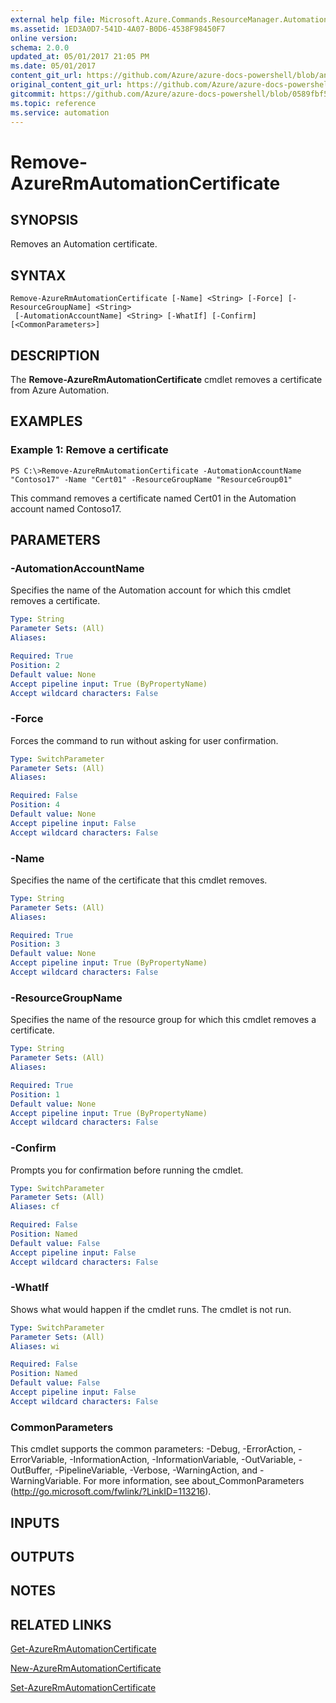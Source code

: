 ```yaml
---
external help file: Microsoft.Azure.Commands.ResourceManager.Automation.dll-Help.xml
ms.assetid: 1ED3A0D7-541D-4A07-B0D6-4538F98450F7
online version:
schema: 2.0.0
updated_at: 05/01/2017 21:05 PM
ms.date: 05/01/2017
content_git_url: https://github.com/Azure/azure-docs-powershell/blob/anne052617/azureps-cmdlets-docs/ResourceManager/AzureRM.Automation/v1.0.12/Remove-AzureRMAutomationCertificate.md
original_content_git_url: https://github.com/Azure/azure-docs-powershell/blob/anne052617/azureps-cmdlets-docs/ResourceManager/AzureRM.Automation/v1.0.12/Remove-AzureRMAutomationCertificate.md
gitcommit: https://github.com/Azure/azure-docs-powershell/blob/0589fbf53d27e39e0cf445261d29c64fb0859d62
ms.topic: reference
ms.service: automation
---
```


# Remove-AzureRmAutomationCertificate

## SYNOPSIS
Removes an Automation certificate.

## SYNTAX

```
Remove-AzureRmAutomationCertificate [-Name] <String> [-Force] [-ResourceGroupName] <String>
 [-AutomationAccountName] <String> [-WhatIf] [-Confirm] [<CommonParameters>]
```

## DESCRIPTION
The **Remove-AzureRmAutomationCertificate** cmdlet removes a certificate from Azure Automation.

## EXAMPLES

### Example 1: Remove a certificate
```
PS C:\>Remove-AzureRmAutomationCertificate -AutomationAccountName "Contoso17" -Name "Cert01" -ResourceGroupName "ResourceGroup01"
```

This command removes a certificate named Cert01 in the Automation account named Contoso17.

## PARAMETERS

### -AutomationAccountName
Specifies the name of the Automation account for which this cmdlet removes a certificate.

```yaml
Type: String
Parameter Sets: (All)
Aliases: 

Required: True
Position: 2
Default value: None
Accept pipeline input: True (ByPropertyName)
Accept wildcard characters: False
```

### -Force
Forces the command to run without asking for user confirmation.

```yaml
Type: SwitchParameter
Parameter Sets: (All)
Aliases: 

Required: False
Position: 4
Default value: None
Accept pipeline input: False
Accept wildcard characters: False
```

### -Name
Specifies the name of the certificate that this cmdlet removes.

```yaml
Type: String
Parameter Sets: (All)
Aliases: 

Required: True
Position: 3
Default value: None
Accept pipeline input: True (ByPropertyName)
Accept wildcard characters: False
```

### -ResourceGroupName
Specifies the name of the resource group for which this cmdlet removes a certificate.

```yaml
Type: String
Parameter Sets: (All)
Aliases: 

Required: True
Position: 1
Default value: None
Accept pipeline input: True (ByPropertyName)
Accept wildcard characters: False
```

### -Confirm
Prompts you for confirmation before running the cmdlet.

```yaml
Type: SwitchParameter
Parameter Sets: (All)
Aliases: cf

Required: False
Position: Named
Default value: False
Accept pipeline input: False
Accept wildcard characters: False
```

### -WhatIf
Shows what would happen if the cmdlet runs.
The cmdlet is not run.

```yaml
Type: SwitchParameter
Parameter Sets: (All)
Aliases: wi

Required: False
Position: Named
Default value: False
Accept pipeline input: False
Accept wildcard characters: False
```

### CommonParameters
This cmdlet supports the common parameters: -Debug, -ErrorAction, -ErrorVariable, -InformationAction, -InformationVariable, -OutVariable, -OutBuffer, -PipelineVariable, -Verbose, -WarningAction, and -WarningVariable. For more information, see about_CommonParameters (http://go.microsoft.com/fwlink/?LinkID=113216).

## INPUTS

## OUTPUTS

## NOTES

## RELATED LINKS

[Get-AzureRmAutomationCertificate](./Get-AzureRMAutomationCertificate.md)

[New-AzureRmAutomationCertificate](./New-AzureRMAutomationCertificate.md)

[Set-AzureRmAutomationCertificate](./Set-AzureRMAutomationCertificate.md)


